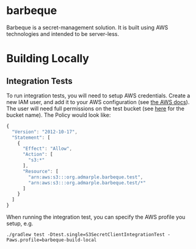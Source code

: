 # barbeque
Barbeque is a secret-management solution.  It is built using AWS technologies and intended to be server-less.

# Building Locally
## Integration Tests
To run integration tests, you will need to setup AWS credentials.  Create a new IAM user, and add it to your AWS
configuration (see [the AWS docs](http://docs.aws.amazon.com/cli/latest/userguide/cli-chap-getting-started.html#cli-config-files)).
The user will need full permissions on the test bucket
(see [here](https://github.com/admarple/barbeque/blob/master/src/test/java/org/admarple/barbeque/client/s3/S3SecretClientIntegrationTest.java#L30)
for the bucket name).  The Policy would look like:

```javascript
{
  "Version": "2012-10-17",
  "Statement": [
    {
      "Effect": "Allow",
      "Action": [
        "s3:*"
      ],
      "Resource": [
        "arn:aws:s3:::org.admarple.barbeque.test",
        "arn:aws:s3:::org.admarple.barbeque.test/*"
      ]
    }
  ]
}
```

When running the integration test, you can specify the AWS profile you setup, e.g.

```
./gradlew test -Dtest.single=S3SecretClientIntegrationTest -Paws.profile=barbeque-build-local
```